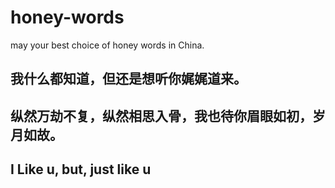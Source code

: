 # honey-words
may your best choice of  honey words in China.


## 我什么都知道，但还是想听你娓娓道来。
## 纵然万劫不复，纵然相思入骨，我也待你眉眼如初，岁月如故。
## I Like u, but, just like u
